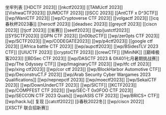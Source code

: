 坐牢列表
[[HDCTF 2023]]
[[nkctf2023]]
[[TAMUctf 2023]]
[[VishwaCTF2023]]
[[UMDCTF 2023]]
[[ISCC 2023]] 
[[AntCTF x D^3CTF]]
[[wp/WaniCTF 2023]]
[[wp/Cryptoverse CTF 2023]]
[[volgactf 2023]]
[[icq春秋杯2023春]]
[[heroctf 2023]]
[[deadsec 2023]]
[[greyctf 2023]]
[[ciscn 2023]]
[[tjctf 2023]]
[[省赛]]
[[seetf2023]]
[[wp/justctf2023]]
[[SYSCTF2023]]
[[GPN CTF 2023]]
[[n00bzCTF]]
[[wp/zer0pts CTF 2023]]
[[wp/SCTF2023]]
[[wp/CODEGATE2023]]
[[wp/p4ctf2023]]
[[google ctf 2023]]
[[Africa battle CTF 2023]]
[[wp/aupctf2023]]
[[wp/BSidesTLV 2023 CTF]]
[[UIUCTF 2023]]
[[cryptoCTF 2023]]
[[crewCTF]]
[[MiniNK]]
[[巅峰极客2023]]
[[BDSec CTF 2023]]
[[wp/DASCTF 2023 & 0X401七月暑期挑战赛]]
[[wp/The Odyssey CTF]]
[[wp/ImaginaryCTF 2023]]
[[wp/tfc ctf 2023]]
[[wp/xing ctf2023]]
[[wp/cor ctf 2023]]
[[wp/BlockHarbor Automotive CTF]]
[[wp/DeconstruCT.F 2023]]
[[wp/Arab Security Cyber Wargames 2023 Qualifications]]
[[wp/nepnepctf 2023]]
[[wp/moectf2023]]
[[wp/SekaiCTF 2023]]
[[wp/DownUnderCTF 2023]]
[[wp/SICTF]]
[[KCTF2023]]
[[wp/COMPFEST CTF 2023]]
[[wp/SEC-T 0x0FOO CTF 2023]]
[[wp/SECCON CTF 2023 Quals]]
[[wp/ASIS CTF 2023]]
[[wp/BRICS+ CTF]]
[[wp/hack.lu]]
复现
[[catctf2022]]
[[i春秋2022冬]]
[[wp/ciscn 2022]]
[[XSCTF 联合招新赛]]
